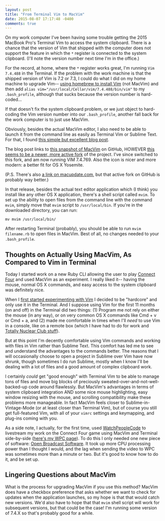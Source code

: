 ```yaml
---
layout: post
title: "From Terminal Vim to MacVim"
date: 2015-08-07 17:17:48 -0400
comments: true
---
```


On my work computer I've been having some trouble getting the 2015 MacBook Pro's Terminal Vim to access the system clipboard. There is a chance that the version of Vim that shipped with the computer does not support the feature in which the `*` register is connected to the system clipboard. (I'll note the version number next time I'm in the office.)

<!-- more -->

For the record, at home, where the `*` register works great, I'm running `Vim 7.4.488` in the Terminal. If the problem with the work machine is that the shipped version of Vim is 7.2 or 7.3, I could do what I did on my home machine to upgrade Vim-- [using homebrew to install Vim](http://www.prioritized.net/blog/upgrading-vim-on-os-x/) (not MacVim) and then add `alias vim="/usr/local/Cellar/vim/7.4.488/bin/vim"` to my `.bash_profile`, although that sucks because the version number is hard-coded...  

If that doesn't fix the system clipboard problem, or we just object to hard-coding the Vim version number into our `.bash_profile`, another fall back for the work computer is to just use MacVim. 

Obviously, besides the actual MacVim editor, I also need to be able to launch it from the command line as easily as Terminal Vim or Sublime Text. For that, I found [this simple but excellent blog post](http://michaellee.co/launch-macvim-from-terminal/). 

The blog post links to [this snapshot of MacVim](https://github.com/b4winckler/macvim/releases) on GitHub, HOWEVER [this seems to be a newer, more active fork](https://github.com/macvim-dev/macvim/releases/) of the project. I've since switched to this fork, and am now running VIM 7.4.769. Also the icon is nicer and more modern: a better fit for OS X Yosemite.

(P.S. There's also [a link on macupdate.com](http://www.macupdate.com/app/mac/25988/macvim), but that active fork on GitHub is probably way better.)

In that release, besides the actual text editor application which (I think) you install like any other OS X application, there's a shell script called `mvim`. To set up the ability to open files from the command line with the command `mvim`, simply move that `mvim` script to `/usr/local/bin`. If you're in the downloaded directory, you can run: 

```
mv mvim /usr/local/bin/
```

After restarting Terminal (probably), you should be able to run `mvim filename.rb` to open files in MacVim. Best of all, no changes needed to your `.bash_profile`. 

## Thoughts on Actually Using MacVim, As Compared to Vim in Terminal 

Today I started work on a new Ruby CLI allowing the user to play [Connect Four](https://github.com/sts10/connect_four) and used MacVim as an experiment. I really liked it-- having the mouse, normal OS X commands, and easy access to the system clipboard was definitely nice. 

When I [first started experimenting with Vim](http://sts10.github.io/2014/09/10/getting-started-with-vim.html) I decided to be "hardcore" and only use it in the Terminal. And I suppose using Vim for the first 11 months (on and off) in the Terminal did two things: (1) Program me not rely on either the mouse (in any way), or on very common OS X commands like Cmd + v or Cmd + a, and (2) made me comfortable in times when I'll _need_ to use Vim in a console, like on a remote box (which I have had to do for work and [Totally Nuclear Club stuff](http://sts10.github.io/2014/10/15/totally-nuclear-and-radiation.html)).

But at this point I'm decently comfortable using Vim commands and working with files in Vim rather than Sublime Text. This comfort has led me to see and understand the advantages to the commands better. The reasons that I will occasionally choose to open a project in Sublime over Vim have now shrunk, though sometimes I do run Sublime, mostly when I know I'll be dealing with a lot of files and a good amount of complex clipboard work.  

I certainly _could_ get "good enough" with Terminal Vim to be able to manage tons of files and move big blocks of preciously sweated-over-and-not-well-backed-up code around flawlessly. But MacVim's advantages in terms of system clipboard integration AND some nice mouse highlighting, easy window resizing with the mouse, and scrolling compatibility make these problems more manageable. In fact MacVim feels closer to Sublime-in-Vintage-Mode (or at least closer than Terminal Vim), but of course you still get full-featured Vim, with all of your `vimrc` settings and keymapping, and plug-ins coming with you.

As a side note, I actually, for the first time, used [WatchPeopleCode](http://www.watchpeoplecode.com/) to livestream my work on the Connect Four game using MacVim and Terminal side-by-side ([here's my WPC page](http://www.watchpeoplecode.com/streamer/sts10)). To do this I only needed one new piece of software: [Open Broadcast Software](https://obsproject.com/). It took up more CPU processing power than I thought I would, and the lag when sending the video to WPC was sometimes more than a minute or two. But it's good to know how to do it, and be set up. 

## Lingering Questions about MacVim

What is the process for upgrading MacVim if you use this method? MacVim does have a checkbox preference that asks whether we want to check for updates when the application launches, so my hope is that that would catch new versions. We'd also have to hope that that `mvim` shell script will work for subsequent versions, but that could be the case! I'm running some version of 7.4.X so that's probably good for a while. 
